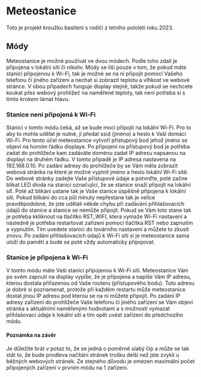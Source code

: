 # Meteostanice

Toto je projekt kroužku bastlení s rodiči z letního pololetí roku 2023. 

## Módy
Meteostanice je možné používat ve dvou módech. Podle toho zdali je připojena v lokální síti či nikoliv. Módy se liší pouze v tom, že pokud máte stanici připojenou k Wi-Fi, tak je možné se na ní připojit pomocí Vašeho telefonu či jiného zařízení a nechat si zobrazit teplotu a vlhkost ve webové stránce. V obou případech funguje display stejně, takže pokud se nechcete koukat přes webový prohlížeč na naměřené teploty, tak není potřeba si s tímto krokem lámat hlavu.
### Stanice není připojená k Wi-Fi
Stanici v tomto módu čeká, až se bude moci připojit na lokální Wi-Fi. Pro to aby to mohla udělat je nutné, jí předat ssid (jméno) a heslo k Vaší domácí Wi-Fi. Pro tento účel meteostanice vytvoří přístupový bod jehož jméno se objeví na horním řádku displaye.
Po připojení na přístupový bod je potřeba zadat do prohlížeče kam zadáváte doménu zadat IP adresu napsanou na displayi na druhém řádku. V tomto případě je IP adresa nastavena na 192.168.0.10. Po zadání adresy do prohlížeče by se Vám měla zobrazit webová stránka na které je možné vyplnit jméno a heslo lokální Wi-Fi sítě.
Do webové stránky zadejte Vaše přístupové údaje a potvrďte, poté začne blikat LED dioda na stanici označující, že se stanice snaží připojit na lokální síť. Poté až blikání ustane tak je Vaše stanice úspěšně připojena k lokální síti. 
Pokud blikání do cca půl minuty nepřestane tak je velice pravděpodobné, že jste udělali někde chybu při zadávání přihlašovacích údajů do stanice a stanice se nemůže připojit. Pokud se Vám toto stane tak je potřeba kkliknout na tlačítko RST_WIFI, ktera vymaže Wi-Fi nastavení a následně je potřeba restartovat zařízení pomocí tlačítka RST nebo zapnutím a vypnutím. Tím uvedete stanici do továrního nastavení a můžete to zkusit znovu.
Po zadání přihlašovacích údajů k Wi-Fi síti si je meteostanice sama uloží do paměti a bude se poté vždy automaticky připojovat.
### Stanice je připojena k Wi-Fi
V tomto módu máte Vaši stanici připojenou k Wi-Fi síti. Meteostanice Vám po svém zapnutí na display vypíše, že je připojena a napíše Vám IP adresu, kterou dostala přiřazenou od Vaše routeru (přístupového bodu). Tuto adresu je dobré si poznamenat, protože při každém restartu může meteostanice dostat jinou IP adresu pod kterou se na ni můžete připojit.
Po zadání IP adresy zařízení do prohlížeče Vaše telefonu či jiného zařízení se Vám objeví stránka s aktuálními naměřenými hodnotami a s možností vymazat přihlašovací údaje k lokální síti a tím opět uvést zařízení do předchozího módu.

#### Poznámka na závěr
Je důležité brát v potaz to, že se jedná o poměrně slabý čip a může se tak stát to, že bude prodleva načítání stránek trošku delší než jste zvyklí u běžných webových stránek. Ze stejného důvodu je omezen maximální počet připojených zařízení v prvním módu na 1 zařízení. 
